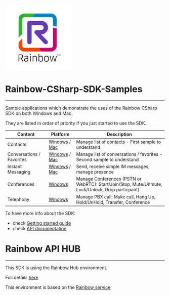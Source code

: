 ![Rainbow](logo_rainbow.png)

 
# Rainbow-CSharp-SDK-Samples
---

Sample applications which demonstrate the uses of the Rainbow CSharp SDK on both Windows and Mac.

They are listed in order of priority if you just started to use the SDK.

| Content | Platform | Description |
| ------- | --------- | ----------- |
| Contacts | [Windows](https://github.com/Rainbow-CPaaS/Rainbow-CSharp-SDK-Samples/tree/master/Windows_NetFwk/Contacts) / [Mac](https://github.com/Rainbow-CPaaS/Rainbow-CSharp-SDK-Samples/tree/master/Mac_Xamarin/Contacts) | Manage list of contacts - First sample to understand |
| Conversations / Favorites | [Windows](https://github.com/Rainbow-CPaaS/Rainbow-CSharp-SDK-Samples/tree/master/Windows_NetFwk/Conversations) / [Mac](https://github.com/Rainbow-CPaaS/Rainbow-CSharp-SDK-Samples/tree/master/Mac_Xamarin/Conversations) | Manage list of conversations / favorites - Second sample to understand |
| Instant Messaging | [Windows](https://github.com/Rainbow-CPaaS/Rainbow-CSharp-SDK-Samples/tree/master/Windows_NetFwk/InstantMessaging) / [Mac](https://github.com/Rainbow-CPaaS/Rainbow-CSharp-SDK-Samples/tree/master/Mac_Xamarin/InstantMessaging)| Send, receive simple IM messages, manage presence |
| Conferences | [Windows](https://github.com/Rainbow-CPaaS/Rainbow-CSharp-SDK-Samples/tree/master/Windows_NetFwk/Conferences) | Manage Conferences (PSTN or WebRTC): Start/Join/Stop, Mute/Unmute, Lock/Unlock, Drop particpant) |
| Telephony | [Windows](https://github.com/Rainbow-CPaaS/Rainbow-CSharp-SDK-Samples/tree/master/Windows_NetFwk/Telephony) | Manage PBX call: Make call, Hang Up, Hold/UnHold, Transfer, Conference |

To have more info about the SDK:
- check [Getting started guide](https://hub.openrainbow.com/#/documentation/doc/sdk/csharp/guides/001_getting_started)
- check [API documentation](https://hub.openrainbow.com/#/documentation/doc/sdk/csharp/api/Rainbow.Application)

# Rainbow API HUB
---

This SDK is using the Rainbow Hub environment.

Full details [here](https://hub.openrainbow.net/)
 
This environment is based on the [Rainbow service](https://www.openrainbow.com/) 